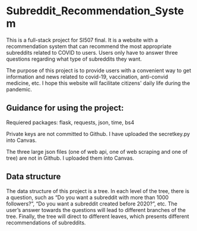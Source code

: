 # Subreddit_Recommendation_System
This is a full-stack project for SI507 final. It is a website with a recommendation system that can recommend the most appropriate subreddits related to COVID to users. Users only have to answer three questions regarding what type of subreddits they want. 

The purpose of this project is to provide users with a convenient way to get information and news related to covid-19, vaccination, anti-convid medicine, etc. I hope this website will facilitate citizens' daily life during the pandemic.
## Guidance for using the project:
Requiered packages: flask, requests, json, time, bs4

Private keys are not committed to Github. I have uploaded the secretkey.py into Canvas.

The three large json files (one of web api, one of web scraping and one of tree) are not in Github. I uploaded them into Canvas.

## Data structure
The data structure of this project is a tree. In each level of the tree, there is a question, such as “Do you want a subreddit with more than 1000 followers?”, “Do you want a subreddit created before 2020?”, etc. The user’s answer towards the questions will lead to different branches of the tree. Finally, the tree will direct to different leaves, which presents different recommendations of subreddits.
